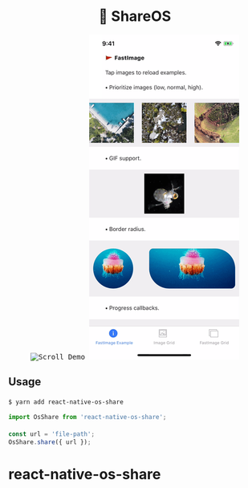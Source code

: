 <h1 align="center">
  📲 ShareOS
</h1>

<p align="center" >
  <kbd>
    <img src="https://github.com/DylanVann/react-native-fast-image/raw/master/docs/assets/scroll.gif" title="Scroll Demo" float="left">
  </kbd>
  <kbd>
    <img src="https://github.com/DylanVann/react-native-fast-image/raw/master/docs/assets/priority.gif" title="Priority Demo" float="left">
  </kbd>
</p>

## Usage
`$ yarn add react-native-os-share`

```javascript
import OsShare from 'react-native-os-share';

const url = 'file-path';
OsShare.share({ url });
```
# react-native-os-share
